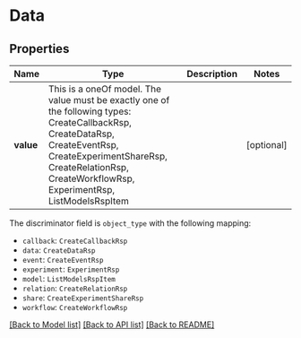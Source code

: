 # Data



## Properties
Name | Type | Description | Notes
------------ | ------------- | ------------- | -------------
**value** | This is a oneOf model. The value must be exactly one of the following types: CreateCallbackRsp, CreateDataRsp, CreateEventRsp, CreateExperimentShareRsp, CreateRelationRsp, CreateWorkflowRsp, ExperimentRsp, ListModelsRspItem |  | [optional] 

The discriminator field is `object_type` with the following mapping:
 - `callback`: `CreateCallbackRsp`
 - `data`: `CreateDataRsp`
 - `event`: `CreateEventRsp`
 - `experiment`: `ExperimentRsp`
 - `model`: `ListModelsRspItem`
 - `relation`: `CreateRelationRsp`
 - `share`: `CreateExperimentShareRsp`
 - `workflow`: `CreateWorkflowRsp`


[[Back to Model list]](../README.md#models) [[Back to API list]](../README.md#api-endpoints) [[Back to README]](../README.md)


